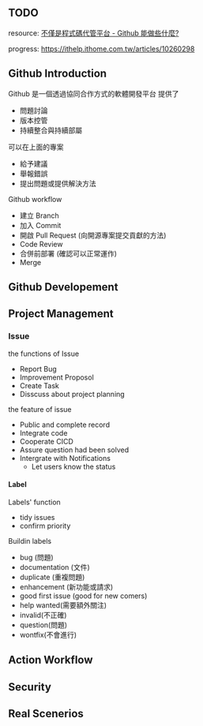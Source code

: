 ## TODO
resource: [不僅是程式碼代管平台 - Github 能做些什麼? ](https://ithelp.ithome.com.tw/users/20091494/ironman/4464)

progress: https://ithelp.ithome.com.tw/articles/10260298

## Github Introduction
Github 是一個透過協同合作方式的軟體開發平台
提供了
- 問題討論
- 版本控管
- 持續整合與持續部屬

可以在上面的專案
- 給予建議
- 舉報錯誤
- 提出問題或提供解決方法

Github workflow
- 建立 Branch
- 加入 Commit
- 開啟 Pull Request (向開源專案提交貢獻的方法)
- Code Review
- 合併前部署 (確認可以正常運作)
- Merge

## Github Developement

## Project Management


### Issue

the functions of Issue
- Report Bug
- Improvement Proposol 
- Create Task 
- Disscuss about project planning

the feature of issue
- Public and complete record
- Integrate code
- Cooperate CICD
- Assure question had been solved
- Intergrate with Notifications
  - Let users know the status

#### Label

Labels' function
- tidy issues
- confirm priority

Buildin labels
- bug (問題)
- documentation (文件)
- duplicate (重複問題)
- enhancement (新功能或請求)
- good first issue (good for new comers)
- help wanted(需要額外關注)
- invalid(不正確)
- question(問題)
- wontfix(不會進行)


## Action Workflow
## Security
## Real Scenerios